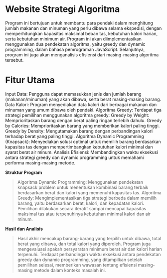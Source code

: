 # Website Strategi Algoritma

Program ini bertujuan untuk membantu para pendaki dalam menghitung jumlah makanan dan minuman yang perlu dibawa selama ekspedisi, dengan memperhitungkan kapasitas maksimal beban tas, kebutuhan kalori harian, serta kebutuhan minimum air. Program ini akan diimplementasikan menggunakan dua pendekatan algoritma, yaitu greedy dan dynamic programming, dalam bahasa pemrograman JavaScript. Selanjutnya, program ini juga akan menganalisis efisiensi dari masing-masing algoritma tersebut.

# Fitur Utama
Input Data: Pengguna dapat memasukkan jenis dan jumlah barang (makanan/minuman) yang akan dibawa, serta berat masing-masing barang.
Data Kalori: Program menyediakan data kalori dari berbagai makanan dan minuman yang umum dibawa oleh pendaki.
Algoritma Greedy: Terdapat tiga strategi pemilihan menggunakan algoritma greedy:
    Greedy by Weight: Memprioritaskan barang dengan berat paling ringan terlebih dahulu.
    Greedy by Calories: Memprioritaskan barang yang memberikan kalori paling tinggi.
    Greedy by Density: Mengutamakan barang dengan perbandingan kalori terhadap berat yang paling tinggi.
Algoritma Dynamic Programming (Knapsack): Menyediakan solusi optimal untuk memilih barang berdasarkan kapasitas tas dengan mempertimbangkan kebutuhan kalori minimal dan syarat berat air minum.
Analisis Efisiensi: Membandingkan waktu eksekusi antara strategi greedy dan dynamic programming untuk memahami performa masing-masing metode.

**Struktur Program**
> Algoritma Dynamic Programming: Menggunakan pendekatan knapsack problem untuk menentukan kombinasi barang terbaik berdasarkan berat dan kalori yang memenuhi kapasitas tas.
> Algoritma Greedy: Mengimplementasikan tiga strategi berbeda dalam memilih barang, yaitu berdasarkan berat, kalori, dan kepadatan kalori. Pemilihan dilakukan secara iteratif sampai mencapai kapasitas maksimal tas atau terpenuhinya kebutuhan minimal kalori dan air minum.

**Hasil dan Analisis**
> Hasil akhir mencakup barang-barang yang terpilih untuk dibawa, total berat yang dibawa, dan total kalori yang diperoleh.
> Program juga mengevaluasi apakah persyaratan minimum berat air dan kalori harian terpenuhi.
> Terdapat perbandingan waktu eksekusi antara pendekatan greedy dan dynamic programming, yang ditampilkan setelah pemilihan selesai, memberikan wawasan tentang efisiensi masing-masing metode dalam konteks masalah ini.
